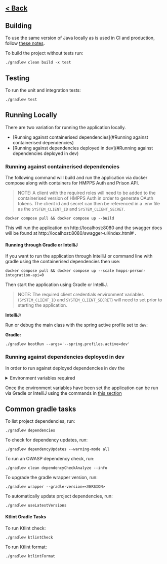 [< Back](../README.md)
---

## Building

To use the same version of Java locally as is used in CI and production, follow [these notes](sdkman.md).

To build the project without tests run:

```
./gradlew clean build -x test
```

## Testing

To run the unit and integration tests:
```
./gradlew test
```

## Running Locally

There are two variation for running the application locally.

- [Running against containerised dependencies](#Running against containerised dependencies)
- [Running against dependencies deployed in dev](#Running against dependencies deployed in dev)

### Running against containerised dependencies

The following command will build and run the application via docker compose along with containers for HMPPS Auth and Prison API.

> NOTE: A client with the required roles will need to be added to the containerised version of HMPPS Auth in order to generate OAuth tokens.
> The client id and secret can then be referenced in a .env file as the `SYSTEM_CLIENT_ID` and `SYSTEM_CLIENT_SECRET`.

```
docker compose pull && docker compose up --build
```

This will run the application on http://localhost:8080 and the swagger docs will be found at http://localhost:8080/swagger-ui/index.html# .

#### Running through Gradle or IntelliJ

If you want to run the application through IntelliJ or command line with gradle using the containerised dependencies then use:

```
docker compose pull && docker compose up --scale hmpps-person-integration-api=0
```

Then start the application using Gradle or IntelliJ.

> NOTE: The required client credentials environment variables (`SYSTEM_CLIENT_ID` and `SYSTEM_CLIENT_SECRET`) will need to set prior to starting the application.

**IntelliJ:**

Run or debug the main class with the spring active profile set to `dev`:

**Gradle:**

```
./gradlew bootRun --args='--spring.profiles.active=dev'
```

### Running against dependencies deployed in dev

In order to run against deployed dependencies in dev the

<details>
<summary>Environment variables required</summary>
<br>
Note, client credentials from the dev namespace (hmpps-person-integration-api-dev) kubernetes secrets.

```
SYSTEM_CLIENT_ID=<Extract from k8s namespace>
SYSTEM_CLIENT_SECRET=<Extract from k8s namespace>
HMPPS_AUTH_URL=https://sign-in-dev.hmpps.service.justice.gov.uk/auth
PRISON_API_BASE_URL=https://prison-api-dev.prison.service.justice.gov.uk
DOCUMENT_API_BASE_URL=https://document-api-dev.hmpps.service.justice.gov.uk
```
</details>

Once the environment variables have been set the application can be run via Gradle or IntelliJ using the commands in [this section](#running-through-gradle-or-intellij)

## Common gradle tasks

To list project dependencies, run:

```
./gradlew dependencies
```

To check for dependency updates, run:
```
./gradlew dependencyUpdates --warning-mode all
```

To run an OWASP dependency check, run:
```
./gradlew clean dependencyCheckAnalyze --info
```

To upgrade the gradle wrapper version, run:
```
./gradlew wrapper --gradle-version=<VERSION>
```

To automatically update project dependencies, run:
```
./gradlew useLatestVersions
```

#### Ktlint Gradle Tasks

To run Ktlint check:
```
./gradlew ktlintCheck
```

To run Ktlint format:
```
./gradlew ktlintFormat
```
